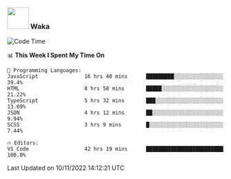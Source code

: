 ### <img src="https://media.giphy.com/media/VgCDAzcKvsR6OM0uWg/giphy.gif" width="50"> Waka

  <!--START_SECTION:waka-->
![Code Time](http://img.shields.io/badge/Code%20Time-1%2C064%20hrs%204%20mins-blue)

📊 **This Week I Spent My Time On** 

```text
💬 Programming Languages: 
JavaScript               16 hrs 40 mins      █████████░░░░░░░░░░░░░░░░   39.4% 
HTML                     8 hrs 58 mins       █████░░░░░░░░░░░░░░░░░░░░   21.22% 
TypeScript               5 hrs 32 mins       ███░░░░░░░░░░░░░░░░░░░░░░   13.09% 
JSON                     4 hrs 12 mins       ██░░░░░░░░░░░░░░░░░░░░░░░   9.94% 
SCSS                     3 hrs 9 mins        █░░░░░░░░░░░░░░░░░░░░░░░░   7.44%

🔥 Editors: 
VS Code                  42 hrs 19 mins      █████████████████████████   100.0%

```


 Last Updated on 10/11/2022 14:12:21 UTC
<!--END_SECTION:waka-->
